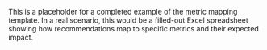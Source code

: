 This is a placeholder for a completed example of the metric mapping template. In a real scenario, this would be a filled-out Excel spreadsheet showing how recommendations map to specific metrics and their expected impact.